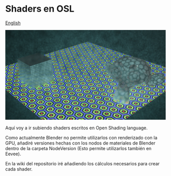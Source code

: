 # Shaders en OSL
<a href="README.en.md">English</a>

![Materiales](Img/img.png)

Aquí voy a ir subiendo shaders escritos en Open Shading language.

Como actualmente Blender no permite utilizarlos con renderizado con la GPU, añadiré versiones hechas con los nodos de materiales de Blender dentro de la carpeta NodeVersion (Esto permite utilizarlos también en Eevee).

En la wiki del repositorio iré añadiendo los cálculos necesarios para crear cada shader.